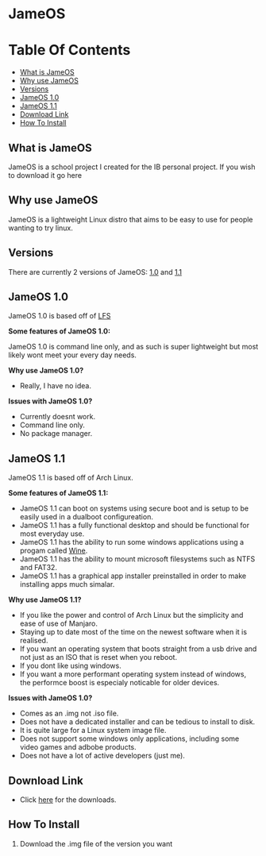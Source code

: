 # **JameOS** #

# Table Of Contents #

- [What is JameOS](#what-is-jameos)
- [Why use JameOS](#why-use-jameos)
- [Versions](#versions)
- [JameOS 1.0](#jameos-10)
- [JameOS 1.1](#jameos-11)
- [Download Link](#download-link)
- [How To Install](#how-to-install)

## What is JameOS ##

JameOS is a school project I created for the IB personal project.
If you wish to download it go here

## Why use JameOS ##

JameOS is a lightweight Linux distro that aims to be easy to use for people wanting to try linux.

## Versions ##

There are currently 2 versions of JameOS: [1.0](#jameos-10 "Go to JameOS 1.0") and [1.1](#jameos-11 "Go to JameOS 1.1")

## JameOS 1.0 ##

JameOS 1.0 is based off of [LFS](https://www.linuxfromscratch.org/ "Linux From Scratch")

**Some features of JameOS 1.0:**

JameOS 1.0 is command line only, and as such is super lightweight but most likely wont meet your every day needs.

**Why use JameOS 1.0?**

- Really, I have no idea.

**Issues with JameOS 1.0?**

- Currently doesnt work.
- Command line only.
- No package manager. 

## JameOS 1.1 ##

JameOS 1.1 is based off of Arch Linux.

**Some features of JameOS 1.1:**

- JameOS 1.1 can boot on systems using secure boot and is setup to be easily used in a dualboot configureation. 
- JameOS 1.1 has a fully functional desktop and should be functional for most everyday use.
- JameOS 1.1 has the ability to run some windows applications using a progam called [Wine](https://www.winehq.org/ "WineHQ").
- JameOS 1.1 has the ability to mount microsoft filesystems such as NTFS and FAT32.
- JameOS 1.1 has a graphical app installer preinstalled in order to make installing apps much simalar.

**Why use JameOS 1.1?**

- If you like the power and control of Arch Linux but the simplicity and ease of use of Manjaro.
- Staying up to date most of the time on the newest software when it is realised.
- If you want an operating system that boots straight from a usb drive and not just as an ISO that is reset when you reboot.
- If you dont like using windows.
- If you want a more performant operating system instead of windows, the performce boost is especialy noticable for older devices.

**Issues with JameOS 1.0?**

- Comes as an .img not .iso file.
- Does not have a dedicated installer and can be tedious to install to disk.
- It is quite large for a Linux system image file.
- Does not support some windows only applications, including some video games and adbobe products.
- Does not have a lot of active developers (just me).

## Download Link ##

- Click [here](https://drive.google.com/drive/folders/1iHFzuZzZGXZiJaG5aZiTY3S2Jp2bV9zU?usp=sharing "Downloads") for the downloads.

## How To Install ##

1. Download the .img file of the version you want
